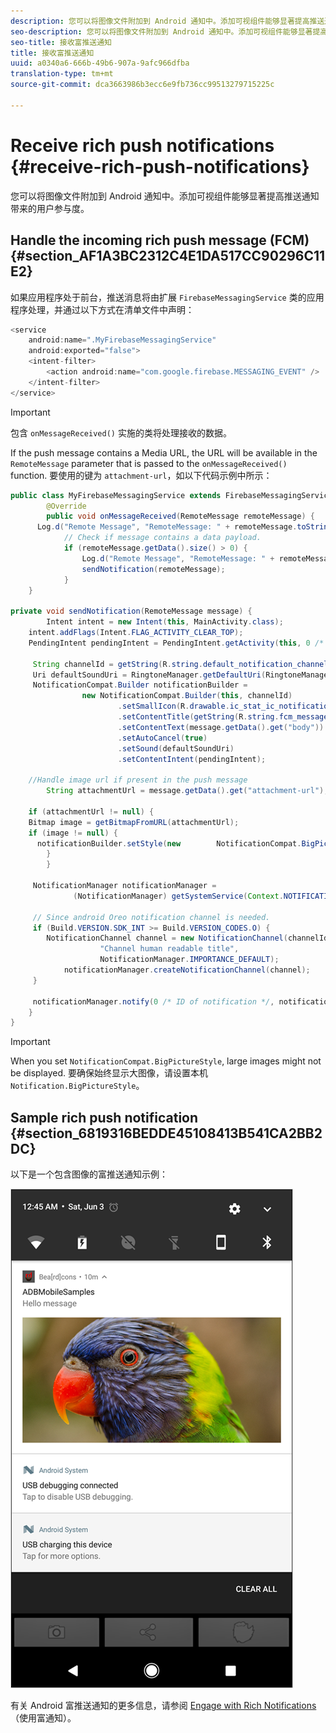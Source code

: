```yaml
---
description: 您可以将图像文件附加到 Android 通知中。添加可视组件能够显著提高推送通知带来的用户参与度。
seo-description: 您可以将图像文件附加到 Android 通知中。添加可视组件能够显著提高推送通知带来的用户参与度。
seo-title: 接收富推送通知
title: 接收富推送通知
uuid: a0340a6-666b-49b6-907a-9afc966dfba
translation-type: tm+mt
source-git-commit: dca3663986b3ecc6e9fb736cc99513279715225c

---
```



# Receive rich push notifications {#receive-rich-push-notifications}

您可以将图像文件附加到 Android 通知中。添加可视组件能够显著提高推送通知带来的用户参与度。

## Handle the incoming rich push message (FCM) {#section_AF1A3BC2312C4E1DA517CC90296C11E2}

如果应用程序处于前台，推送消息将由扩展 `FirebaseMessagingService` 类的应用程序处理，并通过以下方式在清单文件中声明：

```java
<service
    android:name=".MyFirebaseMessagingService"
    android:exported="false">
    <intent-filter>
        <action android:name="com.google.firebase.MESSAGING_EVENT" />
    </intent-filter>
</service>
```

>[!IMPORTANT]
>
>包含 `onMessageReceived()` 实施的类将处理接收的数据。

If the push message contains a Media URL, the URL will be available in the `RemoteMessage` parameter that is passed to the `onMessageReceived()` function. 要使用的键为 `attachment-url`，如以下代码示例中所示：

```java
public class MyFirebaseMessagingService extends FirebaseMessagingService {
        @Override
        public void onMessageReceived(RemoteMessage remoteMessage) {
      Log.d("Remote Message", "RemoteMessage: " + remoteMessage.toString());
            // Check if message contains a data payload.
            if (remoteMessage.getData().size() > 0) {
                Log.d("Remote Message", "RemoteMessage: " + remoteMessage.getData());
                sendNotification(remoteMessage);
            }
    }
 
private void sendNotification(RemoteMessage message) {
        Intent intent = new Intent(this, MainActivity.class);
    intent.addFlags(Intent.FLAG_ACTIVITY_CLEAR_TOP);
    PendingIntent pendingIntent = PendingIntent.getActivity(this, 0 /* Request code */, intent, PendingIntent.FLAG_ONE_SHOT);

     String channelId = getString(R.string.default_notification_channel_id);
     Uri defaultSoundUri = RingtoneManager.getDefaultUri(RingtoneManager.TYPE_NOTIFICATION);
     NotificationCompat.Builder notificationBuilder =
                new NotificationCompat.Builder(this, channelId)
                        .setSmallIcon(R.drawable.ic_stat_ic_notification)
                        .setContentTitle(getString(R.string.fcm_message))
                        .setContentText(message.getData().get("body"))
                        .setAutoCancel(true)
                        .setSound(defaultSoundUri)
                        .setContentIntent(pendingIntent);
  
    //Handle image url if present in the push message 
        String attachmentUrl = message.getData().get("attachment-url");
  
    if (attachmentUrl != null) { 
    Bitmap image = getBitmapFromURL(attachmentUrl); 
    if (image != null) { 
      notificationBuilder.setStyle(new        NotificationCompat.BigPictureStyle().bigPicture(image)); 
        } 
        } 

     NotificationManager notificationManager =
              (NotificationManager) getSystemService(Context.NOTIFICATION_SERVICE);

     // Since android Oreo notification channel is needed.
     if (Build.VERSION.SDK_INT >= Build.VERSION_CODES.O) {
        NotificationChannel channel = new NotificationChannel(channelId,
                    "Channel human readable title",
                    NotificationManager.IMPORTANCE_DEFAULT);
            notificationManager.createNotificationChannel(channel);
     }

     notificationManager.notify(0 /* ID of notification */, notificationBuilder.build());
    }
}
```

>[!IMPORTANT]
>
>When you set `NotificationCompat.BigPictureStyle`, large images might not be displayed. 要确保始终显示大图像，请设置本机 `Notification.BigPictureStyle`。

## Sample rich push notification {#section_6819316BEDDE45108413B541CA2BB2DC}

以下是一个包含图像的富推送通知示例：

![](assets/rich-push-notification_example.png)

有关 Android 富推送通知的更多信息，请参阅 [Engage with Rich Notifications](https://developer.android.com/distribute/best-practices/engage/rich-notifications.html)（使用富通知）。
